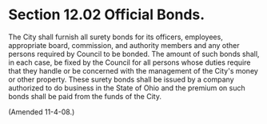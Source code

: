 Section 12.02 Official Bonds.
=============================

The City shall furnish all surety bonds for its officers, employees,
appropriate board, commission, and authority members and any other
persons required by Council to be bonded. The amount of such bonds
shall, in each case, be fixed by the Council for all persons whose
duties require that they handle or be concerned with the management of
the City's money or other property. These surety bonds shall be issued
by a company authorized to do business in the State of Ohio and the
premium on such bonds shall be paid from the funds of the City.

(Amended 11-4-08.)
